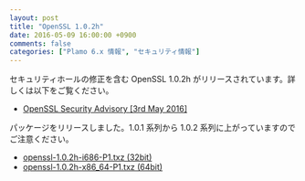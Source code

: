 ```yaml
---
layout: post
title: "OpenSSL 1.0.2h"
date: 2016-05-09 16:00:00 +0900
comments: false
categories: ["Plamo 6.x 情報", "セキュリティ情報"]
---
```


セキュリティホールの修正を含む OpenSSL 1.0.2h がリリースされています。詳しくは以下をご覧ください。

* [OpenSSL Security Advisory [3rd May 2016]](https://www.openssl.org/news/secadv/20160503.txt)

パッケージをリリースしました。1.0.1 系列から 1.0.2 系列に上がっていますのでご注意ください。

* [openssl-1.0.2h-i686-P1.txz (32bit)](ftp://plamo.linet.gr.jp/pub/Plamo-6.x/x86/plamo/00_base/openssl-1.0.2h-i686-P1.txz)
* [openssl-1.0.2h-x86_64-P1.txz (64bit)](ftp://plamo.linet.gr.jp/pub/Plamo-6.x/x86_64/plamo/00_base/openssl-1.0.2h-x86_64-P1.txz)
